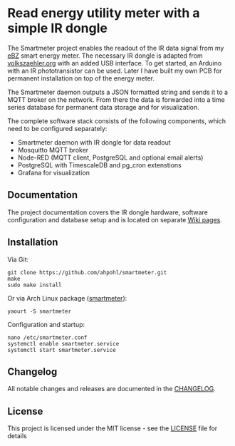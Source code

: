 # Read energy utility meter with a simple IR dongle

The Smartmeter project enables the readout of the IR data signal from my [eBZ](resources/ebz/datenblatt_dd3.pdf) smart energy meter. The necessary IR dongle is adapted from [volkszaehler.org](https://wiki.volkszaehler.org/hardware/controllers/ir-schreib-lesekopf-ttl-ausgang) with an added USB interface. To get started, an Arduino with an IR phototransistor can be used. Later I have built my own PCB for permanent installation on top of the energy meter.

The Smartmeter daemon outputs a JSON formatted string and sends it to a MQTT broker on the network. From there the data is forwarded into a time series database for permanent data storage and for visualization.

The complete software stack consists of the following components, which need to be configured separately:
- Smartmeter daemon with IR dongle for data readout
- Mosquitto MQTT broker
- Node-RED (MQTT client, PostgreSQL and optional email alerts)
- PostgreSQL with TimescaleDB and pg_cron extenstions
- Grafana for visualization

## Documentation

The project documentation covers the IR dongle hardware, software configuration and database setup and is located on separate [Wiki pages](https://github.com/ahpohl/smartmeter/wiki).

## Installation

Via Git:
```
git clone https://github.com/ahpohl/smartmeter.git
make
sudo make install
```
Or via Arch Linux package ([smartmeter](https://aur.archlinux.org/packages/smartmeter)):
```
yaourt -S smartmeter
```

Configuration and startup:
```
nano /etc/smartmeter.conf
systemctl enable smartmeter.service
systemctl start smartmeter.service
```

## Changelog

All notable changes and releases are documented in the [CHANGELOG](CHANGELOG.md).

## License

This project is licensed under the MIT license - see the [LICENSE](LICENSE) file for details

